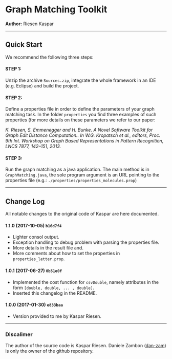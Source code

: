 # Graph Matching Toolkit 

**Author:** Riesen Kaspar 

---

## Quick Start

We recommend the following three steps:

#### STEP 1:
Unzip the archive `Sources.zip`, integrate the whole framework in an IDE (e.g. Eclipse) and build the project. 

#### STEP 2:
Define a properties file in order to define the parameters of your graph matching task. In the folder `properties` you find three examples of such properties (for more details on these parameters we refer to our paper: 

*K. Riesen, S. Emmenegger and H. Bunke. A Novel Software Toolkit for Graph Edit Distance Computation.. In W.G. Kropatsch et al., editors, Proc. 9th Int. Workshop on Graph Based Representations in Pattern Recognition, LNCS 7877, 142–151, 2013.*

#### STEP 3:
Run the graph matching as a java application. The main method is in `GraphMatching.java`, the sole program argument is an URL pointing to the properties file (e.g.: `./properties/properties_molecules.prop`)

---

## Change Log

All notable changes to the original code of Kaspar are here documented.

#### 1.1.0 (2017-10-05) `b16d7f4`
* Lighter consol output.
* Exception handling to debug problem with parsing the properties file.
* More details in the result file and.
* More comments about how to set the properties in `properties_letter.prop`.

#### 1.0.1 (2017-06-27) `0b51e0f`
* Implemented the cost function for `csvDouble`, namely attributes in the form `[double, double, ... , double]`.
* Inserted this changelog in the README.

#### 1.0.0 (2017-01-30) `e833baa`
* Version provided to me by Kaspar Riesen.

---

### Discalimer

The author of the source code is Kaspar Riesen. 
Daniele Zambon ([dan-zam](https://github.com/dan-zam)) is only the owner of the github repository.
